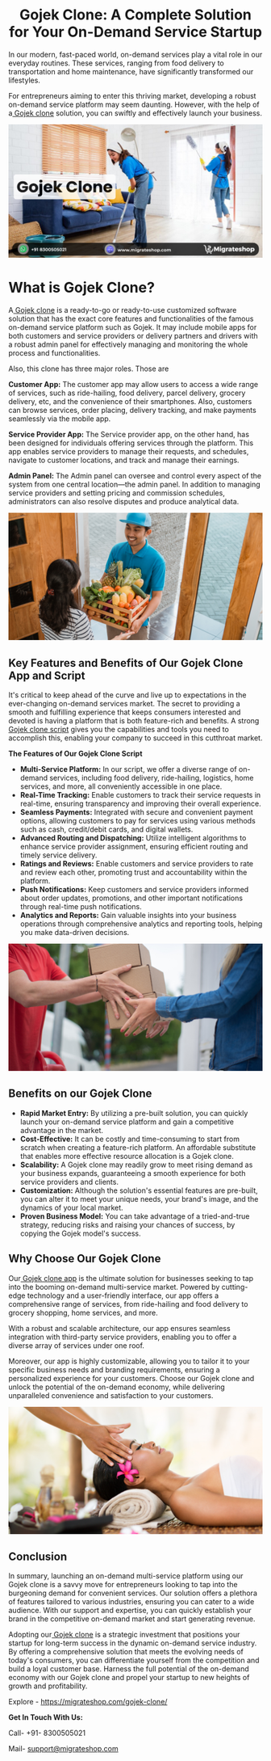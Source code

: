 <h1 align="center">Gojek Clone: A Complete Solution for Your On-Demand Service Startup</h1>

In our modern, fast-paced world, on-demand services play a vital role in our everyday routines. These services, ranging from food delivery to transportation and home maintenance, have significantly transformed our lifestyles.

 For entrepreneurs aiming to enter this thriving market, developing a robust on-demand service platform may seem daunting. However, with the help of a[ Gojek clone](https://migrateshop.com/gojek-clone/) solution, you can swiftly and effectively launch your business.

<div class="Box-sc-g0xbh4-0 iIZCet"><img alt=“gojrekclone.png" src="https://github.com/migrateshop/gojek-clone/blob/main/images/gojek-clone-sangvish.png" data-hpc="true" class="Box-sc-g0xbh4-0 kzRgrI"></div> 

# What is Gojek Clone?
A[ Gojek clone](https://migrateshop.com/gojek-clone/) is a ready-to-go or ready-to-use customized software solution that has the exact core features and functionalities of the famous on-demand service platform such as Gojek. It may include mobile apps for both customers and service providers or delivery partners and drivers with a robust admin panel for effectively managing and monitoring the whole process and functionalities.

Also, this clone has three major roles. Those are

**Customer App:**  The customer app may allow users to access a wide range of services, such as ride-hailing, food delivery, parcel delivery, grocery delivery, etc, and the convenience of their smartphones. 
Also, customers can browse services, order placing, delivery tracking, and make payments seamlessly via the mobile app.

**Service Provider App:** The Service provider app, on the other hand, has been designed for individuals offering services through the platform. This app enables service providers to manage their requests, and schedules, navigate to customer locations, and track and manage their earnings.

**Admin Panel:** The Admin panel can oversee and control every aspect of the system from one central location—the admin panel. In addition to managing service providers and setting pricing and commission schedules, administrators can also resolve disputes and produce analytical data.

<div class="Box-sc-g0xbh4-0 iIZCet"><img alt=“gojrekclone.png" src="https://github.com/migrateshop/gojek-clone/blob/main/images/gojek-clone.png" data-hpc="true" class="Box-sc-g0xbh4-0 kzRgrI"></div> 

## Key Features and Benefits of Our Gojek Clone App and Script 
It's critical to keep ahead of the curve and live up to expectations in the ever-changing on-demand services market. The secret to providing a smooth and fulfilling experience that keeps consumers interested and devoted is having a platform that is both feature-rich and benefits.
A strong[ Gojek clone script](https://migrateshop.com/gojek-clone/) gives you the capabilities and tools you need to accomplish this, enabling your company to succeed in this cutthroat market.

**The Features of Our Gojek Clone Script**
* **Multi-Service Platform:** In our script, we offer a diverse range of on-demand services, including food delivery, ride-hailing, logistics, home services, and more, all conveniently accessible in one place.
* **Real-Time Tracking:** Enable customers to track their service requests in real-time, ensuring transparency and improving their overall experience.
* **Seamless Payments:** Integrated with secure and convenient payment options, allowing customers to pay for services using various methods such as cash, credit/debit cards, and digital wallets.
* **Advanced Routing and Dispatching:** Utilize intelligent algorithms to enhance service provider assignment, ensuring efficient routing and timely service delivery.
* **Ratings and Reviews:** Enable customers and service providers to rate and review each other, promoting trust and accountability within the platform.
* **Push Notifications:** Keep customers and service providers informed about order updates, promotions, and other important notifications through real-time push notifications.
* **Analytics and Reports:** Gain valuable insights into your business operations through comprehensive analytics and reporting tools, helping you make data-driven decisions.

<div class="Box-sc-g0xbh4-0 iIZCet"><img alt=“gojrekclone.png" src="https://github.com/migrateshop/gojek-clone/blob/main/images/gojek-clone-script.png" data-hpc="true" class="Box-sc-g0xbh4-0 kzRgrI"></div> 

## Benefits on our Gojek Clone
* **Rapid Market Entry:** By utilizing a pre-built solution, you can quickly launch your on-demand service platform and gain a competitive advantage in the market.
* **Cost-Effective:** It can be costly and time-consuming to start from scratch when creating a feature-rich platform. An affordable substitute that enables more effective resource allocation is a Gojek clone.
* **Scalability:** A Gojek clone may readily grow to meet rising demand as your business expands, guaranteeing a smooth experience for both service providers and clients.
* **Customization:** Although the solution's essential features are pre-built, you can alter it to meet your unique needs, your brand's image, and the dynamics of your local market.
* **Proven Business Model:** You can take advantage of a tried-and-true strategy, reducing risks and raising your chances of success, by copying the Gojek model's success.

## Why Choose Our Gojek Clone
Our[ Gojek clone app](https://migrateshop.com/gojek-clone/) is the ultimate solution for businesses seeking to tap into the booming on-demand multi-service market. Powered by cutting-edge technology and a user-friendly interface, our app offers a comprehensive range of services, from ride-hailing and food delivery to grocery shopping, home services, and more.

With a robust and scalable architecture, our app ensures seamless integration with third-party service providers, enabling you to offer a diverse array of services under one roof. 

Moreover, our app is highly customizable, allowing you to tailor it to your specific business needs and branding requirements, ensuring a personalized experience for your customers. Choose our Gojek clone and unlock the potential of the on-demand economy, while delivering unparalleled convenience and satisfaction to your customers.

<div class="Box-sc-g0xbh4-0 iIZCet"><img alt=“gojrekclone.png" src="https://github.com/migrateshop/gojek-clone/blob/main/images/gojek-clone-app.png" data-hpc="true" class="Box-sc-g0xbh4-0 kzRgrI"></div> 

## Conclusion
In summary, launching an on-demand multi-service platform using our Gojek clone is a savvy move for entrepreneurs looking to tap into the burgeoning demand for convenient services. Our solution offers a plethora of features tailored to various industries, ensuring you can cater to a wide audience. With our support and expertise, you can quickly establish your brand in the competitive on-demand market and start generating revenue.

Adopting our[ Gojek clone](https://migrateshop.com/gojek-clone/) is a strategic investment that positions your startup for long-term success in the dynamic on-demand service industry. By offering a comprehensive solution that meets the evolving needs of today's consumers, you can differentiate yourself from the competition and build a loyal customer base. Harness the full potential of the on-demand economy with our Gojek clone and propel your startup to new heights of growth and profitability.

Explore - https://migrateshop.com/gojek-clone/ 

**Get In Touch With Us:**

Call- +91- 8300505021

Mail- [support@migrateshop.com](mailto:support@migrateshop.com)
